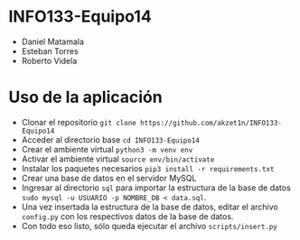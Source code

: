# INFO133-Equipo14

- Daniel Matamala
- Esteban Torres
- Roberto Videla

# Uso de la aplicación

- Clonar el repositorio `git clone https://github.com/akzet1n/INFO133-Equipo14`
- Acceder al directorio base `cd INFO133-Equipo14`
- Crear el ambiente virtual `python3 -m venv env`
- Activar el ambiente virtual `source env/bin/activate`
- Instalar los paquetes necesarios `pip3 install -r requirements.txt`
- Crear una base de datos en el servidor MySQL
- Ingresar al directorio `sql` para importar la estructura de la base de datos `sudo mysql -u USUARIO -p NOMBRE_DB < data.sql`.
- Una vez insertada la estructura de la base de datos, editar el archivo `config.py` con los respectivos datos de la base de datos.
- Con todo eso listo, sólo queda ejecutar el archivo `scripts/insert.py`